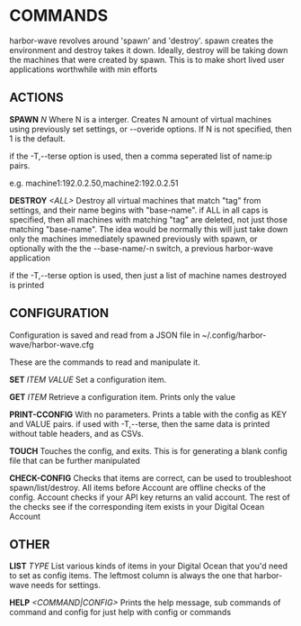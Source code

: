 COMMANDS
========
harbor-wave revolves around 'spawn' and 'destroy'. spawn creates the environment
and destroy takes it down. Ideally, destroy will be taking down the machines
that were created by spawn. This is to make short lived user applications
worthwhile with min efforts

ACTIONS
-------

**SPAWN**  *N*		Where N is a interger. Creates N amount of virtual
machines using previously set settings, or --overide options. If N is not
specified, then 1 is the default.

if the -T,--terse option is used, then a comma seperated list of name:ip pairs.

e.g.
machine1:192.0.2.50,machine2:192.0.2.51

**DESTROY** *\<ALL\>*	Destroy all virtual machines that match "tag" from
settings, and their name begins with "base-name". if ALL in all caps is
specified, then all machines with matching "tag" are deleted, not just those
matching "base-name". The idea would be normally this will just take down only
the machines immediately spawned previously with spawn, or optionally with the
the --base-name/-n switch, a previous harbor-wave application

if the -T,--terse option is used, then just a list of machine names destroyed
is printed

CONFIGURATION
-------------
Configuration is saved and read from a JSON file in
~/.config/harbor-wave/harbor-wave.cfg

These are the commands to read and manipulate it.

**SET** *ITEM* *VALUE*	Set a configuration item.

**GET** *ITEM*		Retrieve a configuration item. Prints only the value

**PRINT-CCONFIG**	With no parameters. Prints a table with the config as
KEY and VALUE pairs. if used with -T,--terse, then the same data is printed
without table headers, and as CSVs.

**TOUCH**		Touches the config, and exits. This is for generating
a blank config file that can be further manipulated

**CHECK-CONFIG**	Checks that items are correct, can be used to
troubleshoot spawn/list/destroy. All items before Account are offline checks
of the config. Account checks if your API key returns an valid account. The
rest of the checks see if the corresponding item exists in your Digital Ocean
Account

OTHER
-----
**LIST** *TYPE*		List various kinds of items in your Digital Ocean that
you'd need to set as config items. The leftmost column is always the one that
harbor-wave needs for settings.

**HELP** *\<COMMAND\|CONFIG\>*		Prints the help message,
sub commands of command and config for just help with config or commands
